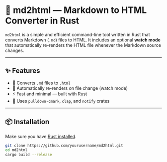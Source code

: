# 📝 md2html — Markdown to HTML Converter in Rust

`md2html` is a simple and efficient command-line tool written in Rust that converts Markdown (`.md`) files to HTML. It includes an optional **watch mode** that automatically re-renders the HTML file whenever the Markdown source changes.

---

## ✨ Features

- 🔁 Converts `.md` files to `.html`
- 👀 Automatically re-renders on file change (watch mode)
- ⚡ Fast and minimal — built with Rust
- 🧩 Uses `pulldown-cmark`, `clap`, and `notify` crates

---

## 📦 Installation

Make sure you have [Rust installed](https://www.rust-lang.org/tools/install).

```bash
git clone https://github.com/yourusername/md2html.git
cd md2html
cargo build --release
